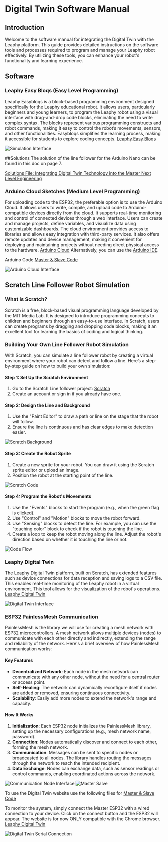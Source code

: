 # Digital Twin Software Manual

## Introduction
Welcome to the software manual for integrating the Digital Twin with the Leaphy platform. This guide provides detailed instructions on the software tools and processes required to program and manage your Leaphy robot effectively. By utilizing these tools, you can enhance your robot's functionality and learning experience.

## Software

### Leaphy Easy Bloqs (Easy Level Programming)
Leaphy Easybloqs is a block-based programming environment designed specifically for the Leaphy educational robot. It allows users, particularly beginners and young learners, to program the Leaphy robot using a visual interface with drag-and-drop code blocks, eliminating the need to write complex syntax. The blocks represent various programming constructs and robot commands, making it easy to control the robot’s movements, sensors, and other functionalities. Easybloqs simplifies the learning process, making it accessible for students to explore coding concepts. [Leaphy Easy Bloqs](https://leaphyeasybloqs.com/)

![Simulation Interface](https://github.com/Basie147/Scratch_Leaphy/blob/main/RM_Soft/Photo/Leaphyeasybloqs.png)


##Solutions
The solution of the line follower for the Arduino Nano can be found in this doc on page 7. 

[Solutions File: Integrating Digital Twin Technology into the Master Next Level Engineering](https://github.com/Basie147/Scratch_Leaphy/blob/main/RM_Soft/Photo/original_solutions.pdf)


### Arduino Cloud Sketches (Medium Level Programming)
For uploading code to the ESP32, the preferable option is to use the Arduino Cloud. It allows users to write, compile, and upload code to Arduino-compatible devices directly from the cloud. It supports real-time monitoring and control of connected devices through a web interface. Users can create and manage projects, define variables, and visualize data using customizable dashboards. The cloud environment provides access to libraries and allows easy integration with third-party services. It also offers remote updates and device management, making it convenient for deploying and maintaining projects without needing direct physical access to the hardware. [Arduino Cloud](https://app.arduino.cc/sketches) Alternatively, you can use the [Arduino IDE](https://www.arduino.cc/en/software).

Arduino Code [Master & Slave Code](https://github.com/Basie147/Scratch_Leaphy/tree/main/Arduino)

![Arduino Cloud Interface](https://github.com/Basie147/Scratch_Leaphy/blob/main/RM_Soft/Photo/ArduinoCloud.png)

## Scratch Line Follower Robot Simulation

### What is Scratch?
Scratch is a free, block-based visual programming language developed by the MIT Media Lab. It is designed to introduce programming concepts to children and beginners through an easy-to-use interface. In Scratch, users can create programs by dragging and dropping code blocks, making it an excellent tool for learning the basics of coding and logical thinking.

### Building Your Own Line Follower Robot Simulation

With Scratch, you can simulate a line follower robot by creating a virtual environment where your robot can detect and follow a line. Here’s a step-by-step guide on how to build your own simulation:

#### Step 1: Set Up the Scratch Environment
1. Go to the Scratch Line follower project: [Scratch](https://scratch.mit.edu/projects/1010895729/editor)
2. Create an account or sign in if you already have one.

#### Step 2: Design the Line and Background
1. Use the "Paint Editor" to draw a path or line on the stage that the robot will follow.
2. Ensure the line is continuous and has clear edges to make detection easier.

![Scratch Background](https://github.com/Basie147/Scratch_Leaphy/blob/main/RM_Soft/Photo/ScratchBack.png)

#### Step 3: Create the Robot Sprite
1. Create a new sprite for your robot. You can draw it using the Scratch sprite editor or upload an image.
2. Position the robot at the starting point of the line.

![Scratch Code](https://github.com/Basie147/Scratch_Leaphy/blob/main/RM_Soft/Photo/ScratchCode.png)

#### Step 4: Program the Robot's Movements
1. Use the "Events" blocks to start the program (e.g., when the green flag is clicked).
2. Use "Control" and "Motion" blocks to move the robot forward.
3. Use "Sensing" blocks to detect the line. For example, you can use the "touching color" block to check if the robot is touching the line.
4. Create a loop to keep the robot moving along the line. Adjust the robot's direction based on whether it is touching the line or not.

![Code Flow](https://github.com/Basie147/Scratch_Leaphy/blob/main/RM_Soft/Photo/CodeFlow.png)

### Leaphy Digital Twin
The Leaphy Digital Twin platform, built on Scratch, has extended features such as device connections for data reception and saving logs to a CSV file. This enables real-time monitoring of the Leaphy robot in a virtual environment. This tool allows for the visualization of the robot's operations. [Leaphy Digital Twin](https://digitaltwin.leaphyeasybloqs.com/)

![Digital Twin Interface](https://github.com/Basie147/Scratch_Leaphy/blob/main/RM_Soft/Photo/DT.png)

### ESP32 PainlessMesh Communication

PainlessMesh is the library we will use for creating a mesh network with ESP32 microcontrollers. A mesh network allows multiple devices (nodes) to communicate with each other directly and indirectly, extending the range and reliability of the network. Here's a brief overview of how PainlessMesh communication works:

#### Key Features
- **Decentralized Network**: Each node in the mesh network can communicate with any other node, without the need for a central router or access point.
- **Self-Healing**: The network can dynamically reconfigure itself if nodes are added or removed, ensuring continuous connectivity.
- **Scalability**: Easily add more nodes to extend the network's range and capacity.

#### How It Works
1. **Initialization**: Each ESP32 node initializes the PainlessMesh library, setting up the necessary configurations (e.g., mesh network name, password).
2. **Connection**: Nodes automatically discover and connect to each other, forming the mesh network.
3. **Communication**: Messages can be sent to specific nodes or broadcasted to all nodes. The library handles routing the messages through the network to reach the intended recipient.
4. **Data Exchange**: Nodes can exchange data, such as sensor readings or control commands, enabling coordinated actions across the network.

![Communication Node Interface](https://github.com/Basie147/Scratch_Leaphy/blob/main/RM_Soft/Photo/Node.png) ![Master Salve](https://github.com/Basie147/Scratch_Leaphy/blob/main/RM_Soft/Photo/MasterSlave.png)

To use the Digital Twin website use the following files for [Master & Slave Code](https://github.com/Basie147/Scratch_Leaphy/tree/main/Arduino)

To monitor the system, simply connect the Master ESP32 with a wired connection to your device. Click on the connect button and the ESP32 will appear. The website is for now ONLY compatible with the Chrome browser. [Leaphy Digital Twin](https://digitaltwin.leaphyeasybloqs.com/)

![Digital Twin Serial Connection](https://github.com/Basie147/Scratch_Leaphy/blob/main/RM_Soft/Photo/DT_Ser.png)
